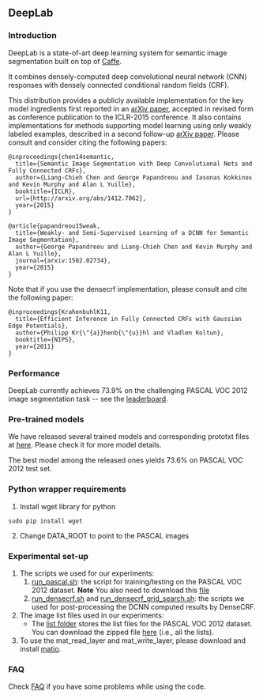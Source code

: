 ## DeepLab

### Introduction

DeepLab is a state-of-art deep learning system for semantic image segmentation built on top of [Caffe](http://caffe.berkeleyvision.org).

It combines densely-computed deep convolutional neural network (CNN) responses with densely connected conditional random fields (CRF).

This distribution provides a publicly available implementation for the key model ingredients first reported in an [arXiv paper](http://arxiv.org/abs/1412.7062), accepted in revised form as conference publication to the ICLR-2015 conference. 
It also contains implementations for methods supporting model learning using only weakly labeled examples, described in a second follow-up [arXiv paper](http://arxiv.org/abs/1502.02734).
Please consult and consider citing the following papers:

    @inproceedings{chen14semantic,
      title={Semantic Image Segmentation with Deep Convolutional Nets and Fully Connected CRFs},
      author={Liang-Chieh Chen and George Papandreou and Iasonas Kokkinos and Kevin Murphy and Alan L Yuille},
      booktitle={ICLR},
      url={http://arxiv.org/abs/1412.7062},
      year={2015}
    }

    @article{papandreou15weak,
      title={Weakly- and Semi-Supervised Learning of a DCNN for Semantic Image Segmentation},
      author={George Papandreou and Liang-Chieh Chen and Kevin Murphy and Alan L Yuille},
      journal={arxiv:1502.02734},
      year={2015}
    }

Note that if you use the densecrf implementation, please consult and cite the following paper:

    @inproceedings{KrahenbuhlK11,
      title={Efficient Inference in Fully Connected CRFs with Gaussian Edge Potentials},
      author={Philipp Kr{\"{a}}henb{\"{u}}hl and Vladlen Koltun},
      booktitle={NIPS},      
      year={2011}
    }

### Performance

DeepLab currently achieves 73.9% on the challenging PASCAL VOC 2012 image segmentation task -- see the [leaderboard](http://host.robots.ox.ac.uk:8080/leaderboard/displaylb.php?challengeid=11&compid=6). 

### Pre-trained models

We have released several trained models and corresponding prototxt files at [here](http://ccvl.stat.ucla.edu/software/deeplab/). Please check it for more model details.

The best model among the released ones yields 73.6% on PASCAL VOC 2012 test set.

### Python wrapper requirements
1. Install wget library for python
```
sudo pip install wget
```
2. Change DATA_ROOT to point to the PASCAL images

### Experimental set-up

1. The scripts we used for our experiments:
    1. [run_pascal.sh](http://www.cs.ucla.edu/~lcchen/deeplab-public/run_pascal.sh): the script for training/testing on the PASCAL VOC 2012 dataset. __Note__ You also need to download this [file](http://www.cs.ucla.edu/~lcchen/deeplab-public/sub.sed)
    2. [run_densecrf.sh](http://www.cs.ucla.edu/~lcchen/deeplab-public/run_densecrf.sh) and [run_densecrf_grid_search.sh](http://www.cs.ucla.edu/~lcchen/deeplab-public/run_densecrf_grid_search.sh): the scripts we used for post-processing the DCNN computed results by DenseCRF.
2. The image list files used in our experiments:
    * The [list folder](http://www.cs.ucla.edu/~lcchen/deeplab-public/list) stores the list files for the PASCAL VOC 2012 dataset. You can download the zipped file [here](http://www.cs.ucla.edu/~lcchen/deeplab-public/list.zip) (i.e., all the lists).
3. To use the mat_read_layer and mat_write_layer, please download and install [matio](http://sourceforge.net/projects/matio/files/matio/1.5.2/).

### FAQ

Check [FAQ](http://ccvl.stat.ucla.edu/deeplab_faq/) if you have some problems while using the code.
